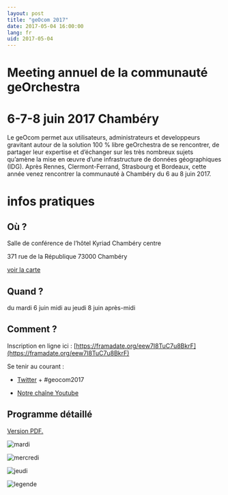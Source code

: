 ```yaml
---
layout: post
title: "geOcom 2017"
date: 2017-05-04 16:00:00
lang: fr
uid: 2017-05-04
---
```


# Meeting annuel de la communauté geOrchestra
# 6-7-8 juin 2017 Chambéry


Le geOcom permet aux utilisateurs, administrateurs et developpeurs gravitant autour de la solution 100 % libre geOrchestra de se rencontrer, de partager leur expertise et d’échanger sur les très nombreux sujets qu’amène la mise en œuvre d’une infrastructure de données géographiques (IDG). Après Rennes, Clermont-Ferrand, Strasbourg et Bordeaux, cette année venez rencontrer la communauté à Chambéry du 6 au 8 juin 2017.

# infos pratiques

## Où ?

Salle de conférence de l’hôtel Kyriad Chambéry centre

371 rue de la République 73000 Chambéry

[voir la carte](http://www.openstreetmap.org/node/2597427065#map=15/45.5664/5.9201)


## Quand ?

du mardi 6 juin midi au jeudi 8 juin après-midi


## Comment ?

Inscription en ligne ici : [https://framadate.org/eew7I8TuC7u8BkrF](https://framadate.org/eew7I8TuC7u8BkrF)

Se tenir au courant : 

- [Twitter](https://twitter.com/georchestra) + #geocom2017

- [Notre chaîne Youtube](https://www.youtube.com/channel/UC5GMhd360QgNhfN5D0wyWAg "https://www.youtube.com/channel/UC5GMhd360QgNhfN5D0wyWAg")


## Programme détaillé

[Version PDF.](http://www.georchestra.org/public/geocom2017/geOcom_2017_programme.pdf)


![mardi](http://www.georchestra.org/public/geocom2017/mardi.png)

![mercredi](http://www.georchestra.org/public/geocom2017/mercredi.png)

![jeudi](http://www.georchestra.org/public/geocom2017/jeudi.png)

![legende](http://www.georchestra.org/public/geocom2017/legende.png)

